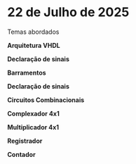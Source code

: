 # 22 de Julho de 2025

Temas abordados

**Arquitetura VHDL**

**Declaração de sinais**

**Barramentos**

**Declaração de sinais**

**Circuitos Combinacionais**

**Complexador 4x1**

**Multiplicador 4x1**

**Registrador**

**Contador**
